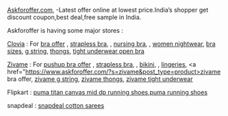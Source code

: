 <a href="http://www.askforoffer.com">Askforoffer.com</a>,
-Latest offer online at lowest price.India’s shopper get discount coupon,best deal,free sample in India.

Askforoffer is having some major stores :

<a href="https://www.askforoffer.com/product/get-4-bra-only-at-rs-499clovia-bra-offer/">Clovia</a> : For <a href="https://www.askforoffer.com/product/get-4-bra-only-at-rs-499clovia-bra-offer/">bra offer</a>
, <a href="https://www.askforoffer.com/product/strapless-bra-offer-45-offrs-825-only/">strapless bra</a>,
, <a href="https://www.askforoffer.com/product/nursing-bra-breastfeeding-bra-only-at-rs-999/">nursing bra</a>,
, <a href="https://www.askforoffer.com/product/get-night-wear-flat-rs-499clovia-offer/">women nightwear</a>,
<a href="https://www.askforoffer.com/product/get-4-bra-only-at-rs-499clovia-bra-offer/">bra sizes</a>,
<a href="https://www.askforoffer.com/product/low-rise-black-lace-thong-at-just-rs-165-zivame-offer/">g string</a>,
<a href="https://www.askforoffer.com/product/low-rise-black-lace-thong-at-just-rs-165-zivame-offer/">thongs</a>,
<a href="https://www.askforoffer.com/product/get-2-bra-only-at-rs-1-clovia-gift/">tight underwear</a>,<a href="https://www.askforoffer.com/product/strapless-bra-offer-45-offrs-825-only/">open bra</a>

<a href="https://www.askforoffer.com/product/zivame-push-up-bra-only-at-rs-543/">Zivame</a> : For <a href="https://www.askforoffer.com/product/zivame-push-up-bra-only-at-rs-543/">pushup bra offer</a>
, <a href="https://www.askforoffer.com/product/strapless-bra-offer-45-offrs-825-only/">strapless bra</a>,
, <a href="https://www.askforoffer.com/product/get-lovable-bra-only-at-rs-399-zivame-bra-offer/">bikini</a>,
, <a href="https://www.askforoffer.com/product/zivame-buy-1-get-1-free-women-lingeries-brapantiesnight-dressshorts-and-more/">lingeries</a>,
<a href="https://www.askforoffer.com/?s=zivame&post_type=product>zivame bra offer</a>,
<a href="https://www.askforoffer.com/?s=zivame&post_type=product">zivame g string</a>,
<a href="https://www.askforoffer.com/?s=zivame&post_type=product">zivame thongs</a>,
<a href="https://www.askforoffer.com/?s=zivame&post_type=product">zivame tight underwear</a>

Flipkart :  <a href="http://www.askforoffer.com/product/puma-titan-canvas-mid-dp-shoes-at-flat-50-off-flipkart-offer/">puma titan canvas mid dp running shoes</a>,<a href="http://www.askforoffer.com/product/puma-titan-canvas-mid-dp-shoes-at-flat-50-off-flipkart-offer/">puma running shoes</a>

snapdeal : <a href="http://www.askforoffer.com/product/snapdeal-sarees-offer-pure-cotton-saree-90-off/">snapdeal cotton sarees</a>
